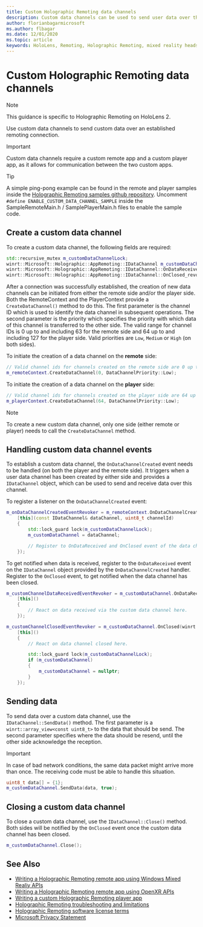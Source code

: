 ```yaml
---
title: Custom Holographic Remoting data channels
description: Custom data channels can be used to send user data over the already established Holographic Remoting connection.
author: florianbagarmicrosoft
ms.author: flbagar
ms.date: 12/01/2020
ms.topic: article
keywords: HoloLens, Remoting, Holographic Remoting, mixed reality headset, windows mixed reality headset, virtual reality headset, data channels
---
```


# Custom Holographic Remoting data channels

>[!NOTE]
>This guidance is specific to Holographic Remoting on HoloLens 2.

Use custom data channels to send custom data over an established remoting connection.

>[!IMPORTANT]
>Custom data channels require a custom remote app and a custom player app, as it allows for communication between the two custom apps.

>[!TIP]
>A simple ping-pong example can be found in the remote and player samples inside the [Holographic Remoting samples github repository](https://github.com/microsoft/MixedReality-HolographicRemoting-Samples). Uncomment ```#define ENABLE_CUSTOM_DATA_CHANNEL_SAMPLE``` inside the SampleRemoteMain.h / SamplePlayerMain.h files to enable the sample code.


## Create a custom data channel


To create a custom data channel, the following fields are required:
```cpp
std::recursive_mutex m_customDataChannelLock;
winrt::Microsoft::Holographic::AppRemoting::IDataChannel m_customDataChannel = nullptr;
winrt::Microsoft::Holographic::AppRemoting::IDataChannel::OnDataReceived_revoker m_customChannelDataReceivedEventRevoker;
winrt::Microsoft::Holographic::AppRemoting::IDataChannel::OnClosed_revoker m_customChannelClosedEventRevoker;
```

After a connection was successfully established, the creation of new data channels can be initiated from either the remote side and/or the player side. Both the RemoteContext and the PlayerContext provide a ```CreateDataChannel()``` method to do this. The first parameter is the channel ID which is used to identify the data channel in subsequent operations. The second parameter is the priority which specifies the priority with which data of this channel is transferred to the other side. The valid range for channel IDs is 0 up to and including 63 for the remote side and 64 up to and including 127 for the player side. Valid priorities are ```Low```, ```Medium``` or ```High``` (on both sides).

To initiate the creation of a data channel on the **remote** side:
```cpp
// Valid channel ids for channels created on the remote side are 0 up to and including 63
m_remoteContext.CreateDataChannel(0, DataChannelPriority::Low);
```

To initiate the creation of a data channel on the **player** side:
```cpp
// Valid channel ids for channels created on the player side are 64 up to and including 127
m_playerContext.CreateDataChannel(64, DataChannelPriority::Low);
```

>[!NOTE]
>To create a new custom data channel, only one side (either remote or player) needs to call the ```CreateDataChannel``` method.

## Handling custom data channel events

To establish a custom data channel, the ```OnDataChannelCreated``` event needs to be handled (on both the player and the remote side). It triggers when a user data channel has been created by either side and provides a ```IDataChannel``` object, which can be used to send and receive data over this channel.

To register a listener on the ```OnDataChannelCreated``` event:
```cpp
m_onDataChannelCreatedEventRevoker = m_remoteContext.OnDataChannelCreated(winrt::auto_revoke,
    [this](const IDataChannel& dataChannel, uint8_t channelId)
    {
        std::lock_guard lock(m_customDataChannelLock);
        m_customDataChannel = dataChannel;

        // Register to OnDataReceived and OnClosed event of the data channel here, see below...
    });
```

To get notified when data is received, register to the ```OnDataReceived``` event on the ```IDataChannel``` object provided by the ```OnDataChannelCreated``` handler. Register to the ```OnClosed``` event, to get notified when the data channel has been closed.

```cpp
m_customChannelDataReceivedEventRevoker = m_customDataChannel.OnDataReceived(winrt::auto_revoke, 
    [this]()
    {
        // React on data received via the custom data channel here.
    });

m_customChannelClosedEventRevoker = m_customDataChannel.OnClosed(winrt::auto_revoke,
    [this]()
    {
        // React on data channel closed here.

        std::lock_guard lock(m_customDataChannelLock);
        if (m_customDataChannel)
        {
            m_customDataChannel = nullptr;
        }
    });
```

## Sending data

To send data over a custom data channel, use the ```IDataChannel::SendData()``` method. The first parameter is a ```winrt::array_view<const uint8_t>``` to the data that should be send. The second parameter specifies where the data should be resend, until the other side acknowledge the reception. 

>[!IMPORTANT]
>In case of bad network conditions, the same data packet might arrive more than once. The receiving code must be able to handle this situation.

```cpp
uint8_t data[] = {1};
m_customDataChannel.SendData(data, true);
```

## Closing a custom data channel

To close a custom data channel, use the ```IDataChannel::Close()``` method. Both sides will be notified by the ```OnClosed``` event once the custom data channel has been closed.

```cpp
m_customDataChannel.Close();
```

## See Also
* [Writing a Holographic Remoting remote app using Windows Mixed Realiy APIs](holographic-remoting-create-remote-wmr.md)
* [Writing a Holographic Remoting remote app using OpenXR APIs](holographic-remoting-create-remote-openxr.md)
* [Writing a custom Holographic Remoting player app](holographic-remoting-create-player.md)
* [Holographic Remoting troubleshooting and limitations](holographic-remoting-troubleshooting.md)
* [Holographic Remoting software license terms](https://docs.microsoft.com//legal/mixed-reality/microsoft-holographic-remoting-software-license-terms)
* [Microsoft Privacy Statement](https://go.microsoft.com/fwlink/?LinkId=521839)
